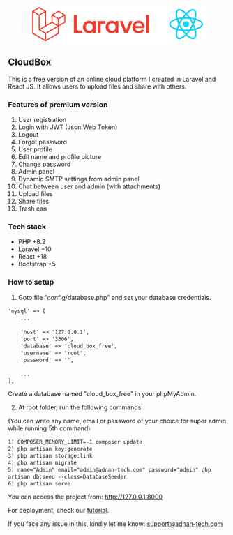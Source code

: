 <p align="center"><img src="public/img/laravel-react.png" width="400" alt="Laravel and React" /></p>

## CloudBox

<p>This is a free version of an online cloud platform I created in Laravel and React JS. It allows users to upload files and share with others.</p>

### Features of premium version

1. User registration
2. Login with JWT (Json Web Token)
3. Logout
4. Forgot password
5. User profile
6. Edit name and profile picture
7. Change password
8. Admin panel
9. Dynamic SMTP settings from admin panel
10. Chat between user and admin (with attachments)
11. Upload files
12. Share files
13. Trash can

### Tech stack

- PHP +8.2
- Laravel +10
- React +18
- Bootstrap +5

### How to setup

1. Goto file "config/database.php" and set your database credentials.

```
'mysql' => [
    ...

    'host' => '127.0.0.1',
    'port' => '3306',
    'database' => 'cloud_box_free',
    'username' => 'root',
    'password' => '',

    ...
],
```

Create a database named "cloud_box_free" in your phpMyAdmin.

2. At root folder, run the following commands:

(You can write any name, email or password of your choice for super admin while running 5th command)

```
1) COMPOSER_MEMORY_LIMIT=-1 composer update
2) php artisan key:generate
3) php artisan storage:link
4) php artisan migrate
5) name="Admin" email="admin@adnan-tech.com" password="admin" php artisan db:seed --class=DatabaseSeeder
6) php artisan serve
```

You can access the project from:
http://127.0.0.1:8000

For deployment, check our <a href="https://www.youtube.com/watch?v=EKJnV_-ZX0o" target="_blank">tutorial</a>.

If you face any issue in this, kindly let me know: support@adnan-tech.com